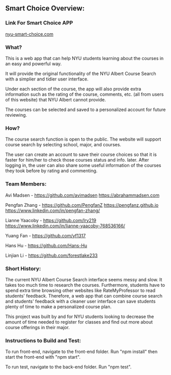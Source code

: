 <!-- [![CircleCI](https://circleci.com/gh/software-students-fall2021/project-setup-pengfan-z/tree/master.svg?style=svg)](https://circleci.com/gh/software-students-fall2021/project-setup-pengfan-z/tree/master) -->

## Smart Choice Overview:

### Link For Smart Choice APP

[nyu-smart-choice.com](http://nyu-smart-choice.com)

### What?

This is a web app that can help NYU students learning about the courses in an easy and powerful way.

It will provide the original functionality of the NYU Albert Course Search with a simplier and tidier user interface.

Under each section of the course, the app will also provide extra information such as the rating of the course, comments, etc. (all from users of this website) that NYU Albert cannot provide.

The courses can be selected and saved to a personalized account for future reviewing.

### How?

The course search function is open to the public. The website will support course search by selecting school, major, and courses.

The user can create an account to save their course choices so that it is faster for him/her to check those courses status and info. later. After logging in, the user can also share some useful information of the courses they took before by rating and commenting.

### Team Members:

Avi Madsen - https://github.com/avimadsen https://abrahammadsen.com

Pengfan Zhang - https://github.com/PengfanZ https://pengfanz.github.io https://www.linkedin.com/in/pengfan-zhang/

Lianne Yaacoby - https://github.com/lry219 https://www.linkedin.com/in/lianne-yaacoby-768536166/

Yuang Fan - https://github.com/yf1317

Hans Hu - https://github.com/Hans-Hu

Linjian Li - https://github.com/forestlake233

### Short History:

The current NYU Albert Course Search interface seems messy and slow. It takes too much time to research the courses. Furthermore, students have to spend extra time browsing other websites like RateMyProfessor to read students' feedback. Therefore, a web app that can combine course search and students' feedback with a cleaner user interface can save students plenty of time to make a personalized course plan.

This project was built by and for NYU students looking to decrease the amount of time needed to register for classes and find out more about course offerings in their major.

### Instructions to Build and Test:

To run front-end, navigate to the front-end folder. Run "npm install" then start the front-end with "npm start".

To run test, navigate to the back-end folder. Run "npm test".
